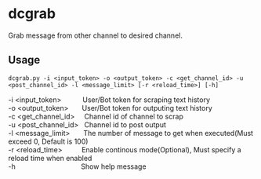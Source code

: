# dcgrab

Grab message from other channel to desired channel.

## Usage

```
dcgrab.py -i <input_token> -o <output_token> -c <get_channel_id> -u <post_channel_id> -l <message_limit> [-r <reload_time>] [-h]
```
-i&nbsp;<input_token>&nbsp;&nbsp;&nbsp;&nbsp;&nbsp;&nbsp;&nbsp;&nbsp;&nbsp;&nbsp;&nbsp;User/Bot token for scraping text history  
-o&nbsp;<output_token>&nbsp;&nbsp;&nbsp;&nbsp;&nbsp;&nbsp;&nbsp;User/Bot token for outputing text history  
-c&nbsp;<get_channel_id>&nbsp;&nbsp;&nbsp;&nbsp;&nbsp;Channel id of channel to scrap  
-u&nbsp;<post_channel_id>&nbsp;&nbsp;&nbsp;Channel id to post output  
-l&nbsp;<message_limit>&nbsp;&nbsp;&nbsp;&nbsp;&nbsp;&nbsp;&nbsp;The number of message to get when executed(Must exceed 0, Default is 100)  
-r&nbsp;<reload_time>&nbsp;&nbsp;&nbsp;&nbsp;&nbsp;&nbsp;&nbsp;&nbsp;&nbsp;&nbsp;Enable continous mode(Optional), Must specify a reload time when enabled  
-h&nbsp;&nbsp;&nbsp;&nbsp;&nbsp;&nbsp;&nbsp;&nbsp;&nbsp;&nbsp;&nbsp;&nbsp;&nbsp;&nbsp;&nbsp;&nbsp;&nbsp;&nbsp;&nbsp;&nbsp;&nbsp;&nbsp;&nbsp;&nbsp;&nbsp;&nbsp;&nbsp;&nbsp;&nbsp;&nbsp;&nbsp;&nbsp;&nbsp;&nbsp;Show help message  
